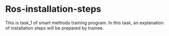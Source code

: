 # Ros-installation-steps
This is task_1 of smart methods training program. In this task, an explanation of installation steps will be prepared by trainee.

